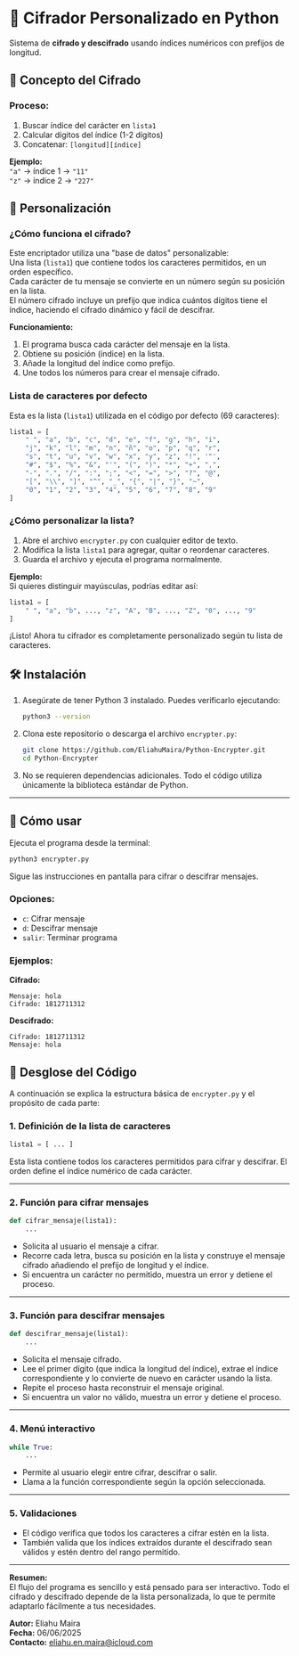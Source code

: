 # 🔐 Cifrador Personalizado en Python

Sistema de **cifrado y descifrado** usando índices numéricos con prefijos de longitud.

## 🧠 Concepto del Cifrado

### Proceso:
1. Buscar índice del carácter en `lista1`
2. Calcular dígitos del índice (1-2 dígitos)
3. Concatenar: `[longitud][índice]`

**Ejemplo:**  
`"a"` → índice 1 → `"11"`  
`"z"` → índice 2 → `"227"`

## 🎨 Personalización

### ¿Cómo funciona el cifrado?

Este encriptador utiliza una "base de datos" personalizable:  
Una lista (`lista1`) que contiene todos los caracteres permitidos, en un orden específico.  
Cada carácter de tu mensaje se convierte en un número según su posición en la lista.  
El número cifrado incluye un prefijo que indica cuántos dígitos tiene el índice, haciendo el cifrado dinámico y fácil de descifrar.

**Funcionamiento:**
1. El programa busca cada carácter del mensaje en la lista.
2. Obtiene su posición (índice) en la lista.
3. Añade la longitud del índice como prefijo.
4. Une todos los números para crear el mensaje cifrado.

### Lista de caracteres por defecto

Esta es la lista (`lista1`) utilizada en el código por defecto (69 caracteres):

```python
lista1 = [
    " ", "a", "b", "c", "d", "e", "f", "g", "h", "i",
    "j", "k", "l", "m", "n", "ñ", "o", "p", "q", "r",
    "s", "t", "u", "v", "w", "x", "y", "z", "!", '"',
    "#", "$", "%", "&", "'", "(", ")", "*", "+", ",",
    "-", ".", "/", ":", ";", "<", "=", ">", "?", "@",
    "[", "\\", "]", "^", "_", "{", "|", "}", "~",
    "0", "1", "2", "3", "4", "5", "6", "7", "8", "9"
]
```

### ¿Cómo personalizar la lista?

1. Abre el archivo `encrypter.py` con cualquier editor de texto.
2. Modifica la lista `lista1` para agregar, quitar o reordenar caracteres.
3. Guarda el archivo y ejecuta el programa normalmente.

**Ejemplo:**  
Si quieres distinguir mayúsculas, podrías editar así:

```python
lista1 = [
    " ", "a", "b", ..., "z", "A", "B", ..., "Z", "0", ..., "9"
]
```

¡Listo! Ahora tu cifrador es completamente personalizado según tu lista de caracteres.

## 🛠️ Instalación

1. Asegúrate de tener Python 3 instalado. Puedes verificarlo ejecutando:

    ```bash
    python3 --version
    ```

2. Clona este repositorio o descarga el archivo `encrypter.py`:

    ```bash
    git clone https://github.com/EliahuMaira/Python-Encrypter.git
    cd Python-Encrypter
    ```

3. No se requieren dependencias adicionales. Todo el código utiliza únicamente la biblioteca estándar de Python.

---

## 🚀 Cómo usar

Ejecuta el programa desde la terminal:

```bash
python3 encrypter.py
```

Sigue las instrucciones en pantalla para cifrar o descifrar mensajes.

### Opciones:
- `c`: Cifrar mensaje
- `d`: Descifrar mensaje
- `salir`: Terminar programa

### Ejemplos:

**Cifrado:**
```
Mensaje: hola
Cifrado: 1812711312
```

**Descifrado:**
```
Cifrado: 1812711312
Mensaje: hola
```

## 🧩 Desglose del Código

A continuación se explica la estructura básica de `encrypter.py` y el propósito de cada parte:

### 1. Definición de la lista de caracteres

```python
lista1 = [ ... ]
```
Esta lista contiene todos los caracteres permitidos para cifrar y descifrar. El orden define el índice numérico de cada carácter.

---

### 2. Función para cifrar mensajes

```python
def cifrar_mensaje(lista1):
    ...
```
- Solicita al usuario el mensaje a cifrar.
- Recorre cada letra, busca su posición en la lista y construye el mensaje cifrado añadiendo el prefijo de longitud y el índice.
- Si encuentra un carácter no permitido, muestra un error y detiene el proceso.

---

### 3. Función para descifrar mensajes

```python
def descifrar_mensaje(lista1):
    ...
```
- Solicita el mensaje cifrado.
- Lee el primer dígito (que indica la longitud del índice), extrae el índice correspondiente y lo convierte de nuevo en carácter usando la lista.
- Repite el proceso hasta reconstruir el mensaje original.
- Si encuentra un valor no válido, muestra un error y detiene el proceso.

---

### 4. Menú interactivo

```python
while True:
    ...
```
- Permite al usuario elegir entre cifrar, descifrar o salir.
- Llama a la función correspondiente según la opción seleccionada.

---

### 5. Validaciones

- El código verifica que todos los caracteres a cifrar estén en la lista.
- También valida que los índices extraídos durante el descifrado sean válidos y estén dentro del rango permitido.

---

**Resumen:**  
El flujo del programa es sencillo y está pensado para ser interactivo. Todo el cifrado y descifrado depende de la lista personalizada, lo que te permite adaptarlo fácilmente a tus necesidades.

**Autor:** Eliahu Maira  
**Fecha:** 06/06/2025  
**Contacto:** eliahu.en.maira@icloud.com
